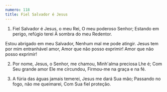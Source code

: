 ```yaml
---
numero: 118
title: Fiel Salvador é Jesus
---
```

1. Fiel Salvador é Jesus, o meu Rei,
O meu poderoso Senhor;
Estando em perigo, refúgio terei
À sombra do meu Redentor.

Estou abrigado em meu Salvador,
Nenhum mal me pode atingir.
Jesus tem por mim entranhável amor,
Amor que não posso exprimir!
Amor que não posso exprimir!

2. Por nome, Jesus, o Senhor, me chamou,
Minh'alma preciosa Lhe é;
Com Seu grande amor Ele me circundou,
Firmou-me na graça e na fé.

3. A fúria das águas jamais temerei,
Jesus me dará Sua mão;
Passando no fogo, não me queimarei,
Com Sua fiel proteção.
